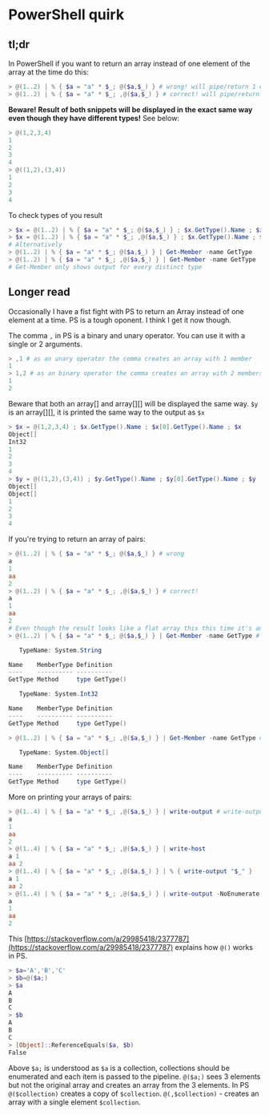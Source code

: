 # PowerShell quirk

## tl;dr

In PowerShell if you want to return an array instead of one element of the array at the time do this:
```PowerShell
> @(1..2) | % { $a = "a" * $_; @($a,$_) } # wrong! will pipe/return 1 element at a time
> @(1..2) | % { $a = "a" * $_; ,@($a,$_) } # correct! will pipe/return pairs
```
__Beware! Result of both snippets will be displayed in the exact same way even though they have different types!__
See below:
```PowerShell
> @(1,2,3,4)
1
2
3
4
> @((1,2),(3,4))
1
2
3
4
```

To check types of you result
```PowerShell
> $x = @(1..2) | % { $a = "a" * $_; @($a,$_) } ; $x.GetType().Name ; $x[0].GetType().Name ; $x
> $x = @(1..2) | % { $a = "a" * $_; ,@($a,$_) } ; $x.GetType().Name ; $x[0].GetType().Name ; $x
# Alternatively
> @(1..2) | % { $a = "a" * $_; @($a,$_) } | Get-Member -name GetType
> @(1..2) | % { $a = "a" * $_; ,@($a,$_) } | Get-Member -name GetType
# Get-Member only shows output for every distinct type
```

## Longer read
Occasionally I have a fist fight with PS to return an Array instead of one element at a time. PS is a tough oponent. I think I get it now though.


The comma `,` in PS is a binary and unary operator. You can use it with a single or 2 arguments.
```PowerShell
> ,1 # as an unary operator the comma creates an array with 1 member
1
> 1,2 # as an binary operator the comma creates an array with 2 members
1
2
```

Beware that both an array[] and array[][] will be displayed the same way. `$y` is an array[][], it is printed the same way to the output as `$x`
```PowerShell
> $x = @(1,2,3,4) ; $x.GetType().Name ; $x[0].GetType().Name ; $x
Object[]
Int32
1
2
3
4
> $y = @((1,2),(3,4)) ; $y.GetType().Name ; $y[0].GetType().Name ; $y
Object[]
Object[]
1
2
3
4
```



If you're trying to return an array of pairs:
```PowerShell
> @(1..2) | % { $a = "a" * $_; @($a,$_) } # wrong
a
1
aa
2
> @(1..2) | % { $a = "a" * $_; ,@($a,$_) } # correct!
a
1
aa
2
# Even though the result looks like a flat array this this time it's an array of arrays
> @(1..2) | % { $a = "a" * $_; @($a,$_) } | Get-Member -name GetType # we get strings and ints

   TypeName: System.String

Name    MemberType Definition
----    ---------- ----------
GetType Method     type GetType()

   TypeName: System.Int32

Name    MemberType Definition
----    ---------- ----------
GetType Method     type GetType()

> @(1..2) | % { $a = "a" * $_; ,@($a,$_) } | Get-Member -name GetType # we get arrays

   TypeName: System.Object[]

Name    MemberType Definition
----    ---------- ----------
GetType Method     type GetType()

```

More on printing your arrays of pairs:
```PowerShell
> @(1..4) | % { $a = "a" * $_; ,@($a,$_) } | write-output # write-output will "unwind" your array
a
1
aa
2
> @(1..4) | % { $a = "a" * $_; ,@($a,$_) } | write-host
a 1
aa 2
> @(1..4) | % { $a = "a" * $_; ,@($a,$_) } | % { write-output "$_" }
a 1
aa 2
> @(1..4) | % { $a = "a" * $_; ,@($a,$_) } | write-output -NoEnumerate # returns an array of arrays but it's printed as if it's a flat array
a
1
aa
2
```

This [https://stackoverflow.com/a/29985418/2377787](https://stackoverflow.com/a/29985418/2377787) explains how `@()` works in PS.

```PowerShell
> $a='A','B','C'
> $b=@($a;)
> $a
A
B
C
> $b
A
B
C
> [Object]::ReferenceEquals($a, $b)
False
```
Above `$a;` is understood as `$a` is a collection, collections should be enumerated and each item is passed to the pipeline. `@($a;)` sees 3 elements but not the original array and creates an array from the 3 elements. In PS `@($collection)` creates a copy of `$collection`. `@(,$collection)` - creates an array with a single element `$collection`.

